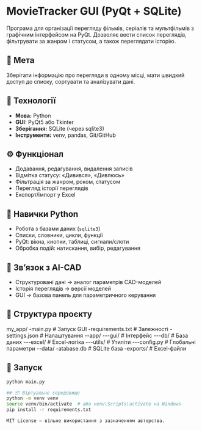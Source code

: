 # MovieTracker GUI (PyQt + SQLite)

Програма для організації перегляду фільмів, серіалів та мультфільмів з графічним інтерфейсом на PyQt. Дозволяє вести список переглядів, фільтрувати за жанром і статусом, а також переглядати історію.

## 🎯 Мета
Зберігати інформацію про перегляди в одному місці, мати швидкий доступ до списку, сортувати та аналізувати дані.

## 🧰 Технології
- **Мова:** Python
- **GUI:** PyQt5 або Tkinter
- **Зберігання:** SQLite (через sqlite3)
- **Інструменти:** venv, pandas, Git/GitHub

## ⚙️ Функціонал
- Додавання, редагування, видалення записів
- Відмітка статусу: «Дивився», «Дивлюсь»
- Фільтрація за жанром, роком, статусом
- Перегляд історії переглядів
- Експорт/імпорт у Excel

## 🧠 Навички Python
- Робота з базами даних (`sqlite3`)
- Списки, словники, цикли, функції
- PyQt: вікна, кнопки, таблиці, сигнали/слоти
- Обробка подій: натискання, вибір, редагування

## 🔗 Зв’язок з AI-CAD
- Структуровані дані → аналог параметрів CAD-моделей
- Історія переглядів → версії моделей
- GUI → базова панель для параметричного керування

## 📁 Структура проєкту
my_app/ 
-main.py # Запуск GUI 
-requirements.txt # Залежності 
-settings.json # Налаштування 
--app/ 
---gui/ # Інтерфейс 
---db/ # База даних 
---excel/ # Excel-логіка 
---utils/ # Утиліти 
---config.py # Глобальні параметри 
--data/ 
-atabase.db # SQLite база 
-exports/ # Excel-файли

## 🚀 Запуск
```bash
python main.py

## 📦 Віртуальне середовище
python -m venv venv
source venv/bin/activate  # або venv\Scripts\activate на Windows
pip install -r requirements.txt

MIT License — вільне використання з зазначенням авторства.
